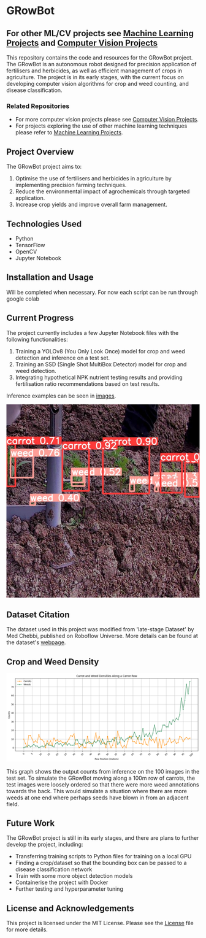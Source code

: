 # GRowBot
## For other ML/CV projects see [Machine Learning Projects](https://github.com/trow-land/Machine-Learning) and [Computer Vision Projects](https://github.com/trow-land/Computer-Vision-Projects)

This repository contains the code and resources for the GRowBot project. The GRowBot is an autonomous robot designed for precision application of fertilisers and herbicides, as well as efficient management of crops in agriculture. The project is in its early stages, with the current focus on developing computer vision algorithms for crop and weed counting, and disease classification.

### Related Repositories
- For more computer vision projects please see [Computer Vision Projects](https://github.com/trow-land/Computer-Vision-Projects).
- For projects exploring the use of other machine learning techniques please refer to [Machine Learning Projects](https://github.com/trow-land/Machine-Learning).

## Project Overview

The GRowBot project aims to:

1. Optimise the use of fertilisers and herbicides in agriculture by implementing precision farming techniques.
2. Reduce the environmental impact of agrochemicals through targeted application.
3. Increase crop yields and improve overall farm management.

## Technologies Used

- Python
- TensorFlow
- OpenCV
- Jupyter Notebook

## Installation and Usage
Will be completed when necessary. For now each script can be run through google colab


## Current Progress

The project currently includes a few Jupyter Notebook files with the following functionalities:

1. Training a YOLOv8 (You Only Look Once) model for crop and weed detection and inference on a test set.
2. Training an SSD (Single Shot MultiBox Detector) model for crop and weed detection.
3. Integrating hypothetical NPK nutrient testing results and providing fertilisation ratio recommendations based on test results.

Inference examples can be seen in [images](https://github.com/trow-land/Computer-Vision-Projects/tree/main/GRowBot/images).

![YOLO](images/YOLO1.jpg)

## Dataset Citation

The dataset used in this project was modified from 'late-stage Dataset' by Med Chebbi, published on Roboflow Universe. More details can be found at the dataset's [webpage](https://universe.roboflow.com/med-chebbi/late-stage).

## Crop and Weed Density

![Example](images/Carrot_weed_dens_graph.png)

This graph shows the output counts from inference on the 100 images in the test set. To simulate the GRowBot moving along a 100m row of carrots, the test images were loosely ordered so that there were more weed annotations towards the back. This would simulate a situation where there are more weeds at one end where perhaps seeds have blown in from an adjacent field.

## Future Work

The GRowBot project is still in its early stages, and there are plans to further develop the project, including:

- Transferring training scripts to Python files for training on a local GPU
- Finding a crop/dataset so that the bounding box can be passed to a disease classification network
- Train with some more object detection models
- Containerise the project with Docker
- Further testing and hyperparameter tuning

## License and Acknowledgements

This project is licensed under the MIT License. Please see the [License](https://www.mit.edu/~amini/LICENSE.md) file for more details.
